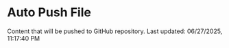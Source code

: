 # Auto Push File

Content that will be pushed to GitHub repository.
Last updated: 06/27/2025, 11:17:40 PM